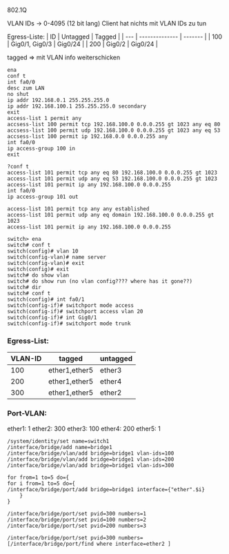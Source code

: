 802.1Q

VLAN IDs -> 0-4095 (12 bit lang)
Client hat nichts mit VLAN IDs zu tun

Egress-Liste:
| ID  | Untagged       | Tagged  |
| --- | -------------- | ------- |
| 100 | Gig0/1, Gig0/3 | Gig0/24 |
| 200 | Gig0/2         | Gig0/24 |

tagged => mit VLAN info weiterschicken

~~~cisco
ena
conf t
int fa0/0
desc zum LAN
no shut
ip addr 192.168.0.1 255.255.255.0
ip addr 192.168.100.1 255.255.255.0 secondary
exit
access-list 1 permit any
accsess-list 100 permit tcp 192.168.100.0 0.0.0.255 gt 1023 any eq 80
accsess-list 100 permit udp 192.168.100.0 0.0.0.255 gt 1023 any eq 53
accsess-list 100 permit ip 192.168.0.0 0.0.0.255 any
int fa0/0
ip access-group 100 in
exit

?conf t
access-list 101 permit tcp any eq 80 192.168.100.0 0.0.0.255 gt 1023
access-list 101 permit udp any eq 53 192.168.100.0 0.0.0.255 gt 1023
access-list 101 permit ip any 192.168.100.0 0.0.0.255
int fa0/0
ip access-group 101 out
~~~

~~~cisco
access-list 101 permit tcp any any established
access-list 101 permit udp any eq domain 192.168.100.0 0.0.0.255 gt 1023
access-list 101 permit ip any 192.168.100.0 0.0.0.255
~~~

~~~cisco
switch> ena
switch# conf t
switch(config)# vlan 10
switch(config-vlan)# name server
switch(config-vlan)# exit
switch(config)# exit
switch# do show vlan
switch# do show run (no vlan config???? where has it gone??)
switch# dir
switch# conf t
switch(config)# int fa0/1
switch(config-if)# switchport mode access
switch(config-if)# switchport access vlan 20
switch(config-if)# int Gig0/1
switch(config-if)# switchport mode trunk
~~~

### Egress-List: 
| VLAN-ID | tagged        | untagged |
| ------- | ------------- | -------- |
| 100     | ether1,ether5 | ether3   |
| 200     | ether1,ether5 | ether4   |
| 300     | ether1,ether5 | ether2   |

### Port-VLAN:
ether1: 1
ether2: 300
ether3: 100
ether4: 200
ether5: 1

~~~mikgrodig
/system/identity/set name=switch1
/interface/bridge/add name=bridge1
/interface/bridge/vlan/add bridge=bridge1 vlan-ids=100
/interface/bridge/vlan/add bridge=bridge1 vlan-ids=200
/interface/bridge/vlan/add bridge=bridge1 vlan-ids=300

for from=1 to=5 do={
for i from=1 to=5 do={
/interface/bridge/port/add bridge=bridge1 interface={"ether".$i}
	}
}

/interface/bridge/port/set pvid=300 numbers=1
/interface/bridge/port/set pvid=100 numbers=2
/interface/bridge/port/set pvid=200 numbers=3

/interface/bridge/port/set pvid=300 numbers=[/interface/bridge/port/find where interface=ether2 ]


